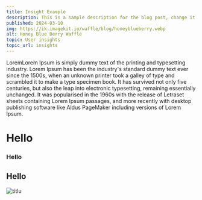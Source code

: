 ```yaml
---
title: Insight Example
description: This is a sample description for the blog post, change it accordingly
published: 2024-03-10
img: https://ik.imagekit.io/waffle/blog/honeyblueberry.webp
alt: Honey Blue Berry Waffle
topic: User insights
topic_url: insights
---
```


LoremLorem Ipsum is simply dummy text of the printing and typesetting industry. Lorem Ipsum has been the industry's standard dummy text ever since the 1500s, when an unknown printer took a galley of type and scrambled it to make a type specimen book. It has survived not only five centuries, but also the leap into electronic typesetting, remaining essentially unchanged. It was popularised in the 1960s with the release of Letraset sheets containing Lorem Ipsum passages, and more recently with desktop publishing software like Aldus PageMaker including versions of Lorem Ipsum.

# Hello

### Hello

## Hello

![titlu](link)
